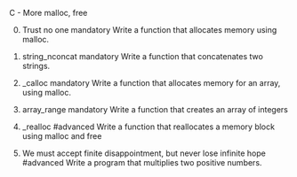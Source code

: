 C - More malloc, free

0. Trust no one
mandatory
Write a function that allocates memory using malloc.

1. string_nconcat
mandatory
Write a function that concatenates two strings.

2. _calloc
mandatory
Write a function that allocates memory for an array, using malloc.

3. array_range
mandatory
Write a function that creates an array of integers

4. _realloc
#advanced
Write a function that reallocates a memory block using malloc and free

5. We must accept finite disappointment, but never lose infinite hope
#advanced
Write a program that multiplies two positive numbers.

